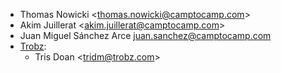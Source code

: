 - Thomas Nowicki \<<thomas.nowicki@camptocamp.com>\>
- Akim Juillerat \<<akim.juillerat@camptocamp.com>\>
- Juan Miguel Sánchez Arce <juan.sanchez@camptocamp.com>
- [Trobz](https://www.trobz.com):
  - Tris Doan \<<tridm@trobz.com>\>
